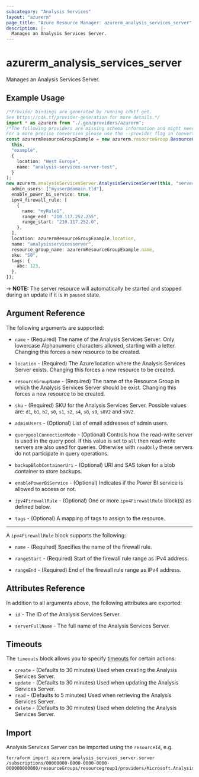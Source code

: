 ```yaml
---
subcategory: "Analysis Services"
layout: "azurerm"
page_title: "Azure Resource Manager: azurerm_analysis_services_server"
description: |-
  Manages an Analysis Services Server.
---
```


# azurerm\_analysis\_services\_server

Manages an Analysis Services Server.

## Example Usage

```typescript
/*Provider bindings are generated by running cdktf get.
See https://cdk.tf/provider-generation for more details.*/
import * as azurerm from "./.gen/providers/azurerm";
/*The following providers are missing schema information and might need manual adjustments to synthesize correctly: azurerm.
For a more precise conversion please use the --provider flag in convert.*/
const azurermResourceGroupExample = new azurerm.resourceGroup.ResourceGroup(
  this,
  "example",
  {
    location: "West Europe",
    name: "analysis-services-server-test",
  }
);
new azurerm.analysisServicesServer.AnalysisServicesServer(this, "server", {
  admin_users: ["myuser@domain.tld"],
  enable_power_bi_service: true,
  ipv4_firewall_rule: [
    {
      name: "myRule1",
      range_end: "210.117.252.255",
      range_start: "210.117.252.0",
    },
  ],
  location: azurermResourceGroupExample.location,
  name: "analysisservicesserver",
  resource_group_name: azurermResourceGroupExample.name,
  sku: "S0",
  tags: {
    abc: 123,
  },
});

```

\-> **NOTE:** The server resource will automatically be started and stopped during an update if it is in `paused` state.

## Argument Reference

The following arguments are supported:

*   `name` - (Required) The name of the Analysis Services Server. Only lowercase Alphanumeric characters allowed, starting with a letter. Changing this forces a new resource to be created.

*   `location` - (Required) The Azure location where the Analysis Services Server exists. Changing this forces a new resource to be created.

*   `resourceGroupName` - (Required) The name of the Resource Group in which the Analysis Services Server should be exist. Changing this forces a new resource to be created.

*   `sku` - (Required) SKU for the Analysis Services Server. Possible values are: `d1`, `b1`, `b2`, `s0`, `s1`, `s2`, `s4`, `s8`, `s9`, `s8V2` and `s9V2`.

*   `adminUsers` - (Optional) List of email addresses of admin users.

*   `querypoolConnectionMode` - (Optional) Controls how the read-write server is used in the query pool. If this value is set to `all` then read-write servers are also used for queries. Otherwise with `readOnly` these servers do not participate in query operations.

*   `backupBlobContainerUri` - (Optional) URI and SAS token for a blob container to store backups.

*   `enablePowerBiService` - (Optional) Indicates if the Power BI service is allowed to access or not.

*   `ipv4FirewallRule` - (Optional) One or more `ipv4FirewallRule` block(s) as defined below.

*   `tags` - (Optional) A mapping of tags to assign to the resource.

***

A `ipv4FirewallRule` block supports the following:

*   `name` - (Required) Specifies the name of the firewall rule.

*   `rangeStart` - (Required) Start of the firewall rule range as IPv4 address.

*   `rangeEnd` - (Required) End of the firewall rule range as IPv4 address.

## Attributes Reference

In addition to all arguments above, the following attributes are exported:

*   `id` - The ID of the Analysis Services Server.

*   `serverFullName` - The full name of the Analysis Services Server.

## Timeouts

The `timeouts` block allows you to specify [timeouts](https://www.terraform.io/language/resources/syntax#operation-timeouts) for certain actions:

* `create` - (Defaults to 30 minutes) Used when creating the Analysis Services Server.
* `update` - (Defaults to 30 minutes) Used when updating the Analysis Services Server.
* `read` - (Defaults to 5 minutes) Used when retrieving the Analysis Services Server.
* `delete` - (Defaults to 30 minutes) Used when deleting the Analysis Services Server.

## Import

Analysis Services Server can be imported using the `resourceId`, e.g.

```shell
terraform import azurerm_analysis_services_server.server /subscriptions/00000000-0000-0000-0000-000000000000/resourceGroups/resourcegroup1/providers/Microsoft.AnalysisServices/servers/server1
```
